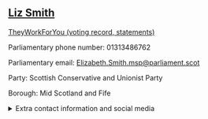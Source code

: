## <a href="https://www.parliament.scot/msps/current-and-previous-msps/liz-smith">Liz Smith</a>

<a href="https://www.theyworkforyou.com/mp/14096/elizabeth_smith">TheyWorkForYou (voting record, statements)</a> 

Parliamentary phone number: 01313486762 

Parliamentary email: Elizabeth.Smith.msp@parliament.scot 

Party: Scottish Conservative and Unionist Party 

Borough: Mid Scotland and Fife 

<details><summary>Extra contact information and social media</summary> 
<li>Parliamentary address: The Scottish Parliament, EH99 1SP, Edinburgh</li>
<li>Local office address: The Control Tower, Perth Airport, Scone, Perth, PH2 6PL</li>
<li>Local office phone number: 01738553990</li>
<li>Twitter: @mspliz</li>
<li>Facebook: https://www.facebook.com/LizSmithMSP</li>
<li>Website:</li>
</details>